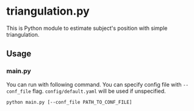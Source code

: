 # triangulation.py
This is Python module to estimate subject's position with simple triangulation.

## Usage
### main.py
You can run with following command.
You can specify config file with `--conf_file` flag.
`config/default.yaml` will be used if unspecified.
```sh
python main.py [--conf_file PATH_TO_CONF_FILE]
```
